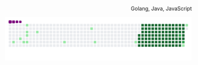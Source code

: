 <main>
	<p align="right">Golang, Java, JavaScript</p>
	<p align="center"><img src="./assets/github-contribution-grid-snake.gif"/></p>
</main>
